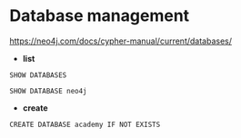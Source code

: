 # Database management
https://neo4j.com/docs/cypher-manual/current/databases/

- **list**
```
SHOW DATABASES

SHOW DATABASE neo4j
```

- **create**
```
CREATE DATABASE academy IF NOT EXISTS
```